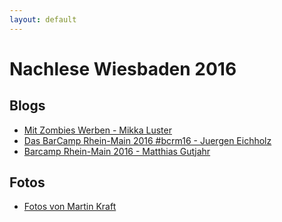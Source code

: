 ```yaml
---
layout: default
---
```


# Nachlese Wiesbaden 2016

## Blogs

 * [Mit Zombies Werben - Mikka Luster](https://mikka.is/mit-zombies-werben-650f773a1f53)
 * [Das BarCamp Rhein-Main 2016 #bcrm16 - Juergen Eichholz](https://hallofrankfurt.de/das-barcamp-rhein-main-2016-bcrm16-cbb61da199c7)
 * [Barcamp Rhein-Main 2016 - Matthias Gutjahr](https://blog.sperrobjekt.de/content/1000489-Barcamp-Rhein-Main-2016.html)

## Fotos

 * [Fotos von Martin Kraft](https://www.flickr.com/photos/90741600@N03/albums/72157672868589223)
